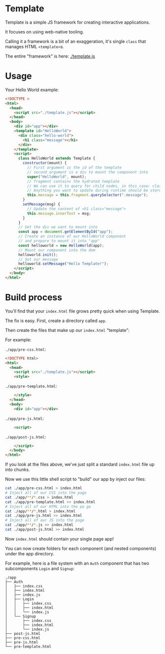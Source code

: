 # Template

Template is a simple JS framework for creating interactive applications.

It focuses on using web-native tooling.

Calling it a framework is a bit of an exaggeration, it's single `class` that manages HTML `<template>`s.

The entire "framework" is here: [./template.js](./template.js)

# Usage

Your Hello World example:

```html
<!DOCTYPE >
<html>
  <head>
    <script src="./template.js"></script>
  </head>
  <body>
    <div id="app"></div>
    <template id="HelloWorld">
      <div class="hello-world">
        <h1 class="message"></h1>
      </div>
    </template>
    <script>
      class HelloWorld extends Template {
        constructor(mount) {
          // First argument is the id of the template
          // second argument is a div to mount the component into
          super("HelloWorld", mount);
          // fragment contains the hydrated template
          // We can use it to query for child nodes, in this case: class="message"
          // Anything you want to update during runtime should be stored on "this"
          this.message = this.fragment.querySelector(".message");
        }
        setMessage(msg) {
          // Update the content of <h1 class="message">
          this.message.innerText = msg;
        }
      }
      // Get the div we want to mount into
      const app = document.getElementById("app");
      // Create an instance of our HelloWorld component
      // and prepare to mount it into "app"
      const helloworld = new HelloWorld(app);
      // Mount our component into the dom
      helloworld.init();
      // Set our message
      helloworld.setMessage("Hello Template!");
    </script>
  </body>
</html>
```

# Build process

You'll find that your `index.html` file grows pretty quick when using Template.

The fix is easy. First, create a directory called `app`.

Then create the files that make up our `index.html` "template":

For example:

`./app/pre-css.html`:

```html
<!DOCTYPE html>
<html>
  <head>
    <script src="./template.js"></script>
    <style>
```

`./app/pre-template.html`:

```html
    </style>
  </head>
  <body>
    <div id="app"></div>
```

`./app/pre-js.html`:

```html
    <script>
```

`./app/post-js.html`:

```html
    </script>
  </body>
</html>
```

If you look at the files above, we've just split a standard `index.html` file up into chunks.

Now we use this little shell script to "build" our app by inject our files:

```sh
cat ./app/pre-css.html > index.html
# Inject all of our CSS into the page
cat ./app/**/*.css > index.html
cat ./app/pre-template.html >> index.html
# Inject all of our HTML into the pa ge
cat ./app/**/*.html > index.html
cat ./app/pre-js.html >> index.html
# Inject all of our JS into the page
cat ./app/**/*.js >> index.html
cat ./app/post-js.html >> index.html
```

Now `index.html` should contain your single page app!

You can now create folders for each component (and nested components) under the app directory.

For example, here is a file system with an `Auth` component that has two subcomponents `Login` and `Signup`:

```text
./app
├── Auth
│   ├── index.css
│   ├── index.html
│   ├── index.js
│   ├── Login
│   │   ├── index.css
│   │   ├── index.html
│   │   └── index.js
│   └── Signup
│       ├── index.css
│       ├── index.html
│       └── index.js
├── post-js.html
├── pre-css.html
├── pre-js.html
└── pre-template.html
```
